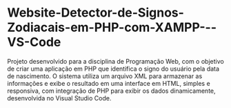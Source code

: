 # Website-Detector-de-Signos-Zodiacais-em-PHP-com-XAMPP---VS-Code
Projeto desenvolvido para a disciplina de Programação Web, com o objetivo de criar uma aplicação em PHP que identifica o signo do usuário pela data de nascimento. O sistema utiliza um arquivo XML para armazenar as informações e exibe o resultado em uma interface em HTML, simples e responsiva, com integração de PHP para exibir os dados dinamicamente, desenvolvida no Visual Studio Code.

